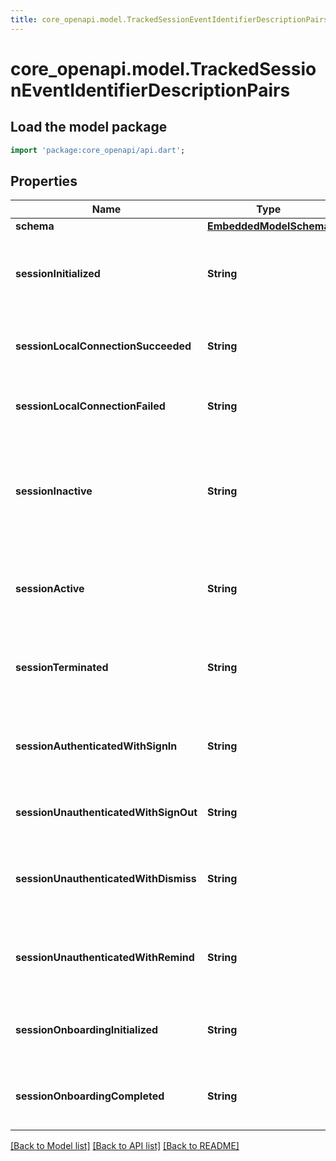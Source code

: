 ```yaml
---
title: core_openapi.model.TrackedSessionEventIdentifierDescriptionPairs | Dart SDK
---
```


# core_openapi.model.TrackedSessionEventIdentifierDescriptionPairs

## Load the model package
```dart
import 'package:core_openapi/api.dart';
```

## Properties
Name | Type | Description | Notes
------------ | ------------- | ------------- | -------------
**schema** | [**EmbeddedModelSchema**](EmbeddedModelSchema.md) |  | [optional] 
**sessionInitialized** | **String** | The key value pair for an application being opened. | [optional] 
**sessionLocalConnectionSucceeded** | **String** | There was a successful connection locally | [optional] 
**sessionLocalConnectionFailed** | **String** | There was a failed connection locally | [optional] 
**sessionInactive** | **String** | If the current application is in the background or not, could also be minimized. | [optional] 
**sessionActive** | **String** | If the application has been brought to the forground. | [optional] 
**sessionTerminated** | **String** | If the user has closed the application, thus ending the session. | [optional] 
**sessionAuthenticatedWithSignIn** | **String** | A user has signed into this session with a an external account | [optional] 
**sessionUnauthenticatedWithSignOut** | **String** | A user has signed out of this session | [optional] 
**sessionUnauthenticatedWithDismiss** | **String** | A user did not sign into the session with a dismissal | [optional] 
**sessionUnauthenticatedWithRemind** | **String** | A user did not sign into the session with a reminder | [optional] 
**sessionOnboardingInitialized** | **String** | Onboarding has been initialized for this session | [optional] 
**sessionOnboardingCompleted** | **String** | Onboarding has been completed for this session | [optional] 

[[Back to Model list]](../README.md#documentation-for-models) [[Back to API list]](../README.md#documentation-for-api-endpoints) [[Back to README]](../README.md)


